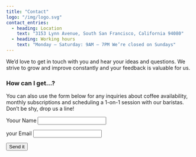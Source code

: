 ```yaml
---
title: "Contact"
logo: "/img/logo.svg"
contact_entries:
  - heading: Location
    text: "3153 Lynn Avenue, South San Francisco, California 94080"
  - heading: Working hours
    text: "Monday – Saturday: 9AM – 7PM We’re closed on Sundays"
---
```


We’d love to get in touch with you and hear your ideas and
questions. We strive to grow and improve constantly and your feedback
is valuable for us.

<h3 class="f4 b lh-title mb2">How can I get…?</h3>

You can also use the form below for any inquiries about coffee
availability, monthly subscriptions and scheduling a 1-on-1 session
with our baristas. Don’t be shy, drop us a line!
<form name="contact" netlify>
  <p>
    <label>Yoour Name <input type="text" name="name" /></label>
  </p>
  <p>
    <label>your Email <input type="email" name="email" /></label>
  </p>
  <p>
    <button type="submit">Send it</button>
  </p>
</form>
